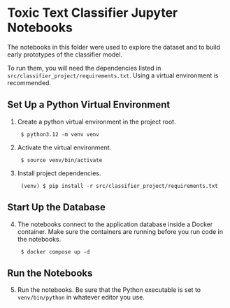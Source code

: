 # Toxic Text Classifier Jupyter Notebooks

The notebooks in this folder were used to explore the dataset and to build
early prototypes of the classifier model.

To run them, you will need the dependencies listed in 
`src/classifier_project/requirements.txt`. Using a virtual environment is
recommended.

## Set Up a Python Virtual Environment

1. Create a python virtual environment in the project root.

        $ python3.12 -m venv venv

2. Activate the virtual environment.

        $ source venv/bin/activate

3. Install project dependencies.

        (venv) $ pip install -r src/classifier_project/requirements.txt

## Start Up the Database

4. The notebooks connect to the application database inside a Docker container.
Make sure the containers are running before you run code in the notebooks.

        $ docker compose up -d

## Run the Notebooks

5. Run the notebooks. Be sure that the Python executable is set to 
`venv/bin/python` in whatever editor you use.

